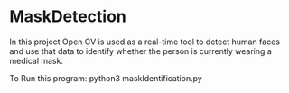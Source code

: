 # MaskDetection
In this project Open CV is used as a real-time tool to detect human faces and use that data to identify whether the person is currently wearing a medical mask. 

To Run this program: python3 maskIdentification.py
